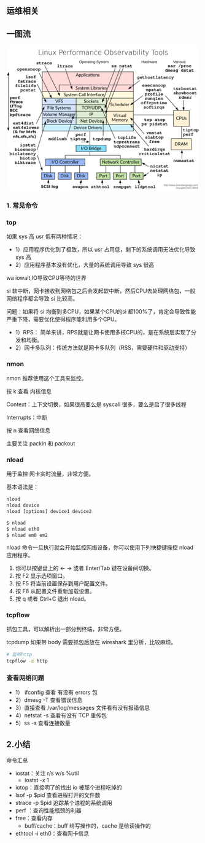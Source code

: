 

## 运维相关

## 一图流

![](assets/ex/linux_observability_tools.png)





### 1. 常见命令

### top

如果 sys 高 usr 低有两种情况：

* 1）应用程序优化到了极致，所以 usr 占用低，剩下的系统调用无法优化导致 sys 高
* 2）应用程序基本没有优化，大量的系统调用导致 sys 很高

wa iowait,IO导致CPU等待的世界

si 软中断，网卡接收到网络包之后会发起软中断，然后CPU去处理网络包，一般网络程序都会导致 si 比较高。

问题：如果将 si 均衡到多CPU，如果某个CPU的si 都100%了，肯定会导致性能严重下降，需要优化使得程序能利用多个CPU。

* 1）RPS： 简单来讲，RPS就是让网卡使用多核CPU的，是在系统层实现了分发和均衡。
* 2）网卡多队列：传统方法就是网卡多队列（RSS，需要硬件和驱动支持）



### nmon

nmon 推荐使用这个工具来监控。

按 k 查看 内核信息

Context：上下文切换，如果很高要么是 syscall 很多，要么是启了很多线程

Interrupts：中断

按 n 查看网络信息

主要关注 packin 和 packout





### nload

用于监控 网卡实时流量，非常方便。



基本语法是：

```
nload
nload device
nload [options] device1 device2
```



```
$ nload
$ nload eth0
$ nload em0 em2
```

nload 命令一旦执行就会开始监控网络设备，你可以使用下列快捷键操控 nload 应用程序。

1. 你可以按键盘上的 ← → 或者 Enter/Tab 键在设备间切换。
2. 按 F2 显示选项窗口。
3. 按 F5 将当前设置保存到用户配置文件。
4. 按 F6 从配置文件重新加载设置。
5. 按 q 或者 Ctrl+C 退出 nload。



### tcpflow

抓包工具，可以解析出一部分到终端，非常方便。

tcpdump 如果带 body 需要抓包后放在 wireshark 里分析，比较麻烦。

```sh
# 监听http
tcpflow -e http
```



### 查看网络问题

* 1） ifconfig 查看 有没有 errors 包
* 2）dmesg -T 查看错误信息
* 3）直接查看 /var/log/messages 文件看有没有报错信息
* 4）netstat -s 查看有没有 TCP 重传包
* 5）ss -s 查看连接数量





## 2.小结

命令汇总

* iostat：关注 r/s w/s %util
  * iostst -x 1
* iotop：直接明了的找出 io 被那个进程吃掉的
* lsof -p $pid 查看进程打开的文件数
* strace -p $pid 追踪某个进程的系统调用
* perf ：查询性能瓶颈的利器
* free：查看内存
  * buff/cache：buff 给写操作的，cache 是给读操作的
* ethtool -i eth0：查看网卡信息



